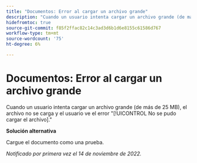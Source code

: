 ```yaml
---
title: "Documentos: Error al cargar un archivo grande"
description: "Cuando un usuario intenta cargar un archivo grande (de más de 25 MB), el archivo no se carga y el usuario ve el error No se pudo cargar el archivo."
hidefromtoc: true
source-git-commit: f85f2ffac82c14c3ad3d6b1d6e8155c61586d767
workflow-type: tm+mt
source-wordcount: '75'
ht-degree: 6%

---
```



# Documentos: Error al cargar un archivo grande

<!--This article is on WF and WFP TOCs-->

Cuando un usuario intenta cargar un archivo grande (de más de 25 MB), el archivo no se carga y el usuario ve el error &quot;[!UICONTROL No se pudo cargar el archivo].&quot;

**Solución alternativa**

Cargue el documento como una prueba.

_Notificado por primera vez el 14 de noviembre de 2022._

